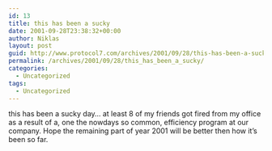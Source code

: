 ```yaml
---
id: 13
title: this has been a sucky
date: 2001-09-28T23:38:32+00:00
author: Niklas
layout: post
guid: http://www.protocol7.com/archives/2001/09/28/this-has-been-a-sucky/
permalink: /archives/2001/09/28/this_has_been_a_sucky/
categories:
  - Uncategorized
tags:
  - Uncategorized
---
```

<div class='microid-0f1efe1610d05fd998a29d4724447271e45b7051'>
  <p>
    this has been a sucky day&#8230; at least 8 of my friends got fired from my office as a result of a, one the nowdays so common, efficiency program at our company. Hope the remaining part of year 2001 will be better then how it&#8217;s been so far.
  </p>
</div>